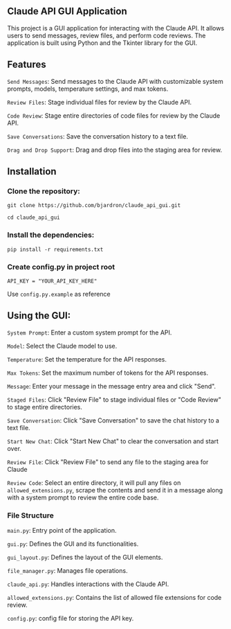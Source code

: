 ## Claude API GUI Application

This project is a GUI application for interacting with the Claude API. It allows users to send messages, review files, and perform code reviews. The application is built using Python and the Tkinter library for the GUI.

## Features
`Send Messages`: Send messages to the Claude API with customizable system prompts, models, temperature settings, and max tokens.

`Review Files`: Stage individual files for review by the Claude API.

`Code Review`: Stage entire directories of code files for review by the Claude API.

`Save Conversations`: Save the conversation history to a text file.

`Drag and Drop Support`: Drag and drop files into the staging area for review.


## Installation
### Clone the repository:


```git clone https://github.com/bjardron/claude_api_gui.git ```

```cd claude_api_gui```
                

### Install the dependencies:

```pip install -r requirements.txt```

### Create config.py in project root

```API_KEY = "YOUR_API_KEY_HERE"```

Use `config.py.example` as reference

## Using the GUI:

`System Prompt`: Enter a custom system prompt for the API.


`Model`: Select the Claude model to use.


`Temperature`: Set the temperature for the API responses.


`Max Tokens`: Set the maximum number of tokens for the API responses.


`Message`: Enter your message in the message entry area and click "Send".


`Staged Files`: Click "Review File" to stage individual files or "Code Review" to stage entire directories.


`Save Conversation`: Click "Save Conversation" to save the chat history to a text file.


`Start New Chat`: Click "Start New Chat" to clear the conversation and start over.

`Review File`: Click "Review File" to send any file to the staging area for Claude

`Review Code`: Select an entire directory, it will pull any files 
on `allowed_extensions.py`, scrape the contents and send it in a message along with a system prompt to review the entire code base.

### File Structure

`main.py`: Entry point of the application.

`gui.py`: Defines the GUI and its functionalities.

`gui_layout.py`: Defines the layout of the GUI elements.

`file_manager.py`: Manages file operations.

`claude_api.py`: Handles interactions with the Claude API.

`allowed_extensions.py`: Contains the list of allowed file extensions for code review.

`config.py`: config file for storing the API key.




